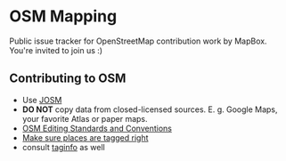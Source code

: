 # OSM Mapping

Public issue tracker for OpenStreetMap contribution work by MapBox. You're invited to join us :)

## Contributing to OSM

- Use [JOSM](http://josm.openstreetmap.de/)
- **DO NOT** copy data from closed-licensed sources. E. g. Google Maps, your favorite Atlas or paper maps.
- [OSM Editing Standards and Conventions](http://wiki.openstreetmap.org/wiki/Editing_Standards_and_Conventions)
- [Make sure places are tagged right](https://github.com/mapbox/mapping/wiki/Tagging-Places)
- consult [taginfo](http://taginfo.openstreetmap.org/) as well
